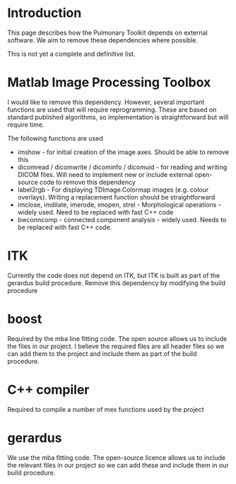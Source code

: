 # Introduction #

This page describes how the Pulmonary Toolkit depends on external software. We aim to remove these dependencies where possible.

This is not yet a complete and definitive list.

# Matlab Image Processing Toolbox #

I would like to remove this dependency. However, several important functions are used that will require reprogramming. These are based on standard published algorithms, so implementation is straightforward but will require time.

The following functions are used
  * imshow - for initial creation of the image axes. Should be able to remove this
  * dicomread / dicomwrite / dicominfo / dicomuid - for reading and writing DICOM files. Will need to implement new or include external open-source code to remove this dependency
  * label2rgb - For displaying TDImage.Colormap images (e.g. colour overlays). Writing a replacement function should be straightforward
  * imclose, imdilate, imerode, imopen, strel - Morphological operations - widely used. Need to be replaced with fast C++ code
  * bwconncomp - connected component analysis - widely used. Needs to be replaced with fast C++ code.

# ITK #

Currently the code does not depend on ITK, but ITK is built as part of the gerardus build procedure. Remove this dependency by modifying the build procedure

# boost #

Required by the mba line fitting code. The open source allows us to include the files in our project. I believe the required files are all header files so we can add them to the project and include them as part of the build procedure.

# C++ compiler #

Required to compile a number of mex functions used by the project

# gerardus #

We use the mba fitting code. The open-source licence allows us to include the relevant files in our project so we can add these and include them in our build procedure.